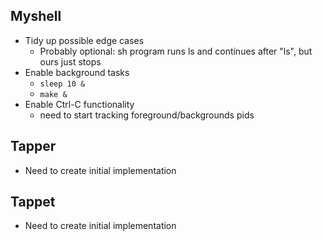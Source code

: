 ## Myshell
- Tidy up possible edge cases
  - Probably optional: sh program runs ls and continues after "ls<EOF>", but ours just stops
- Enable background tasks
  - `sleep 10 &`
  - `make &`
- Enable Ctrl-C functionality
  - need to start tracking foreground/backgrounds pids

## Tapper
- Need to create initial implementation

## Tappet
- Need to create initial implementation
